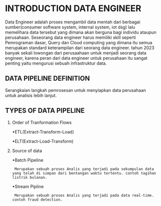 # INTRODUCTION DATA ENGINEER  

Data Engineer adalah proses mengambil data mentah dari berbagai sumber(consumer software system, internal system, iot dsg) lalu memelihara data tersebut yang dimana akan berguna bagi individu ataupun perusahaan. Seseorang data engineer harus memiliki skill seperti Pemrograman dasar, Query dan Cloud computing yang dimana itu semua merupakan standard keterampilan dari seorang data engineer. tahun 2023 banyak sekali lowongan dari perusaahaan untuk menjadi seorang data engineer, karena peran dari data engineer untuk perusahaan itu sangat penting yaitu mengurusi sebuah infrastruktur data.

## DATA PIPELINE DEFINITION

Serangkaian langkah pemrosesan untuk menyiapkan data perusahaan untuk analisis lebih lanjut.

## TYPES OF DATA PIPELINE

1. Order of Tranformation Flows

    •ETL(Extract-Transform-Load)

    •ELT(Extract-Load-Transform)
2. Source of data

    •Batch Pipeline

        Merupakan sebuah proses Analis yang terjadi pada sekumpulan data yang telah di simpan dari bentangan waktu tertentu. contoh tagihan listrik bulanan.
    •Stream Pipline

        Merupakan sebuah proses Analis yang terjadi pada data real-time. contoh fraud detection.